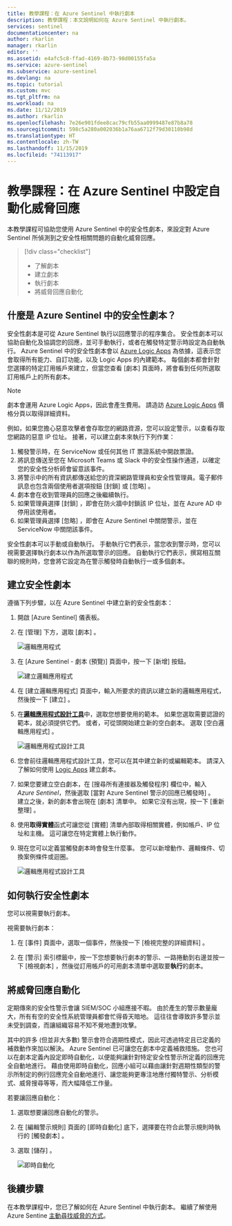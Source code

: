 ```yaml
---
title: 教學課程：在 Azure Sentinel 中執行劇本
description: 教學課程：本文說明如何在 Azure Sentinel 中執行劇本。
services: sentinel
documentationcenter: na
author: rkarlin
manager: rkarlin
editor: ''
ms.assetid: e4afc5c8-ffad-4169-8b73-98d00155fa5a
ms.service: azure-sentinel
ms.subservice: azure-sentinel
ms.devlang: na
ms.topic: tutorial
ms.custom: mvc
ms.tgt_pltfrm: na
ms.workload: na
ms.date: 11/12/2019
ms.author: rkarlin
ms.openlocfilehash: 7e26e901fdee8cac79cfb55aa0999487e87b8a78
ms.sourcegitcommit: 598c5a280a002036b1a76aa6712f79d30110b98d
ms.translationtype: HT
ms.contentlocale: zh-TW
ms.lasthandoff: 11/15/2019
ms.locfileid: "74113917"
---
```

# <a name="tutorial-set-up-automated-threat-responses-in-azure-sentinel"></a>教學課程：在 Azure Sentinel 中設定自動化威脅回應



本教學課程可協助您使用 Azure Sentinel 中的安全性劇本，來設定對 Azure Sentinel 所偵測到之安全性相關問題的自動化威脅回應。


> [!div class="checklist"]
> * 了解劇本
> * 建立劇本
> * 執行劇本
> * 將威脅回應自動化


## <a name="what-is-a-security-playbook-in-azure-sentinel"></a>什麼是 Azure Sentinel 中的安全性劇本？

安全性劇本是可從 Azure Sentinel 執行以回應警示的程序集合。 安全性劇本可以協助自動化及協調您的回應，並可手動執行，或者在觸發特定警示時設定為自動執行。 Azure Sentinel 中的安全性劇本會以 [Azure Logic Apps](https://docs.microsoft.com/azure/logic-apps/logic-apps-what-are-logic-apps) 為依據，這表示您會取得所有能力、自訂功能，以及 Logic Apps 的內建範本。 每個劇本都會針對您選擇的特定訂用帳戶來建立，但當您查看 [劇本] 頁面時，將會看到任何所選取訂用帳戶上的所有劇本。

> [!NOTE]
> 劇本會運用 Azure Logic Apps，因此會產生費用。 請造訪 [Azure Logic Apps](https://azure.microsoft.com/pricing/details/logic-apps/) 價格分頁以取得詳細資料。

例如，如果您擔心惡意攻擊者會存取您的網路資源，您可以設定警示，以查看存取您網路的惡意 IP 位址。 接著，可以建立劇本來執行下列作業：
1. 觸發警示時，在 ServiceNow 或任何其他 IT 票證系統中開啟票證。
2. 將訊息傳送至您在 Microsoft Teams 或 Slack 中的安全性操作通道，以確定您的安全性分析師會留意該事件。
3. 將警示中的所有資訊都傳送給您的資深網路管理員和安全性管理員。電子郵件訊息也包含兩個使用者選項按鈕 [封鎖]  或 [忽略]  。
4. 劇本會在收到管理員的回應之後繼續執行。
5. 如果管理員選擇 [封鎖]  ，即會在防火牆中封鎖該 IP 位址，並在 Azure AD 中停用該使用者。
6. 如果管理員選擇 [忽略]  ，即會在 Azure Sentinel 中關閉警示，並在 ServiceNow 中關閉該事件。

安全性劇本可以手動或自動執行。 手動執行它們表示，當您收到警示時，您可以視需要選擇執行劇本以作為所選取警示的回應。 自動執行它們表示，撰寫相互關聯的規則時，您會將它設定為在警示觸發時自動執行一或多個劇本。


## <a name="create-a-security-playbook"></a>建立安全性劇本

遵循下列步驟，以在 Azure Sentinel 中建立新的安全性劇本：

1. 開啟 [Azure Sentinel]  儀表板。
2. 在 [管理]  下方，選取 [劇本]  。

   ![邏輯應用程式](./media/tutorial-respond-threats-playbook/playbookimg.png)

3. 在 [Azure Sentinel - 劇本 (預覽)]  頁面中，按一下 [新增]  按鈕。

   ![建立邏輯應用程式](./media/tutorial-respond-threats-playbook/create-playbook.png) 

4. 在 [建立邏輯應用程式]  頁面中，輸入所要求的資訊以建立新的邏輯應用程式，然後按一下 [建立]  。 

5. 在[**邏輯應用程式設計工具**](../logic-apps/logic-apps-overview.md)中，選取您想要使用的範本。 如果您選取需要認證的範本，就必須提供它們。 或者，可從頭開始建立新的空白劇本。 選取 [空白邏輯應用程式]  。 

   ![邏輯應用程式設計工具](./media/tutorial-respond-threats-playbook/playbook-template.png)

6. 您會前往邏輯應用程式設計工具，您可以在其中建立新的或編輯範本。 請深入了解如何使用 [Logic Apps](../logic-apps/logic-apps-create-logic-apps-from-templates.md) 建立劇本。

7. 如果您要建立空白劇本，在 [搜尋所有連接器及觸發程序]  欄位中，輸入 *Azure Sentinel*，然後選取 [當對 Azure Sentinel 警示的回應已觸發時]  。 <br>建立之後，新的劇本會出現在 [劇本]  清單中。 如果它沒有出現，按一下 [重新整理]  。

1. 使用**取得實體**函式可讓您從 [實體]  清單內部取得相關實體，例如帳戶、IP 位址和主機。 這可讓您在特定實體上執行動作。

7. 現在您可以定義當觸發劇本時會發生什麼事。 您可以新增動作、邏輯條件、切換案例條件或迴圈。

   ![邏輯應用程式設計工具](./media/tutorial-respond-threats-playbook/logic-app.png)

## <a name="how-to-run-a-security-playbook"></a>如何執行安全性劇本

您可以視需要執行劇本。

視需要執行劇本：

1. 在 [事件]  頁面中，選取一個事件，然後按一下 [檢視完整的詳細資料]  。

2. 在 [警示]  索引標籤中，按一下您想要執行劇本的警示、一路捲動到右邊並按一下 [檢視劇本]  ，然後從訂用帳戶的可用劇本清單中選取要**執行**的劇本。 



## <a name="automate-threat-responses"></a>將威脅回應自動化

定期傳來的安全性警示會讓 SIEM/SOC 小組應接不暇。 由於產生的警示數量龐大，所有有空的安全性系統管理員都會忙得昏天暗地。 這往往會導致許多警示並未受到調查，而讓組織容易不知不覺地遭到攻擊。 

其中的許多 (但並非大多數) 警示會符合週期性模式，因此可透過特定且已定義的補救動作來加以解決。 Azure Sentinel 已可讓您在劇本中定義補救措施。 您也可以在劇本定義內設定即時自動化，以便能夠讓針對特定安全性警示所定義的回應完全自動地進行。 藉由使用即時自動化，回應小組可以藉由讓針對週期性類型的警示所制定的例行回應完全自動地進行、讓您能夠更專注地應付獨特警示、分析模式、威脅搜尋等等，而大幅降低工作量。

若要讓回應自動化：

1. 選取想要讓回應自動化的警示。
1. 在 [編輯警示規則]  頁面的 [即時自動化]  底下，選擇要在符合此警示規則時執行的 [觸發劇本]  。
1. 選取 [儲存]  。

   ![即時自動化](./media/tutorial-detect-threats/rt-configuration.png)






## <a name="next-steps"></a>後續步驟

在本教學課程中，您已了解如何在 Azure Sentinel 中執行劇本。 繼續了解使用 Azure Sentine [主動尋找威脅的方式](hunting.md)。


